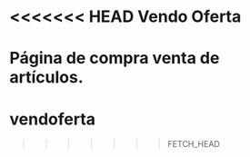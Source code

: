<<<<<<< HEAD
Vendo Oferta
========================

Página de compra venta de artículos.
=======
vendoferta
==========
>>>>>>> FETCH_HEAD
